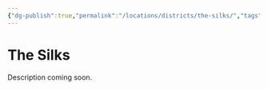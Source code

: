 ```yaml
---
{"dg-publish":true,"permalink":"/locations/districts/the-silks/","tags":["District"]}
---
```


# The Silks
Description coming soon.